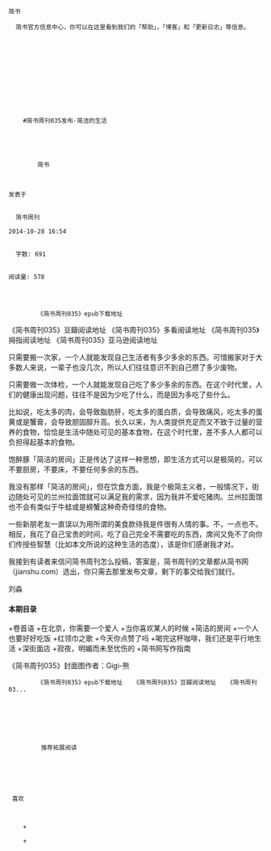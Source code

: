 
    
  
    
    

    简书
  
      简书官方信息中心，你可以在这里看到我们的「帮助」，「博客」和「更新日志」等信息。

  
  
    
  
    
      
    


    
      
        #简书周刊035发布-简洁的生活
        
          
            
              
            
            简书
        
        
    
    发表于 

    
      简书周刊

    2014-10-28 16:54

    
      字数: 691
    

    阅读量: 578
  


        
            《简书周刊035》epub下载地址
《简书周刊035》豆瓣阅读地址
《简书周刊035》多看阅读地址
《简书周刊035》拇指阅读地址
《简书周刊035》亚马逊阅读地址


  只需要搬一次家，一个人就能发现自己生活者有多少多余的东西。可惜搬家对于大多数人来说，一辈子也没几次，所以人们往往意识不到自己攒了多少废物。

  只需要做一次体检，一个人就能发现自己吃了多少多余的东西。在这个时代里，人们的健康出现问题，往往不是因为少吃了什么，而是因为多吃了些什么。

  比如说，吃太多的肉，会导致脂肪肝，吃太多的蛋白质，会导致痛风，吃太多的蛋黄或是蟹膏，会导致胆固醇升高。长久以来，为人类提供充足而又不致于过量的营养的食物，恰恰是生活中随处可见的基本食物，在这个时代里，差不多人人都可以负担得起基本的食物。

  饱醉豚「简洁的房间」正是传达了这样一种思想，即生活方式可以是极简的，可以不要厨房，不要床，不要任何多余的东西。

  我没有那样「简洁的房间」，但在饮食方面，我是个极简主义者，一般情况下，街边随处可见的兰州拉面馆就可以满足我的需求，因为我并不爱吃猪肉。兰州拉面馆也不会有类似于牛蛙或是螃蟹这种奇奇怪怪的食物。

  一些新朋老友一直误以为用所谓的美食款待我是件很有人情的事。不，一点也不。相反，我花了自己宝贵的时间，吃了自己完全不需要吃的东西，席间又免不了向你们传授些智慧（比如本文所说的这种生活的态度），该是你们感谢我才对。

  我接到有读者来信问简书周刊怎么投稿，答案是，简书周刊的文章都从简书网（jianshu.com）选出，你只需去那里发布文章，剩下的事交给我们就行。

  刘淼


<h4>本期目录</h4>

+卷首语
+在北京，你需要一个爱人
+当你喜欢某人的时候
+简洁的房间
+一个人也要好好吃饭
+红领巾之歌
+今天你点赞了吗
+喝完这杯咖啡，我们还是平行地生活
+深街面店
+寂夜，明媚而未至忧伤的
+简书网写作指南




《简书周刊035》封面图作者：Gigi-熊


        
            《简书周刊035》epub下载地址   《简书周刊035》豆瓣阅读地址   《简书周刊03...
      
    
    
      
      
      
          
             推荐拓展阅读
        
      
    
    
      
          
     喜欢

      
      
        +
                  
        +
          
        
      
    
  


